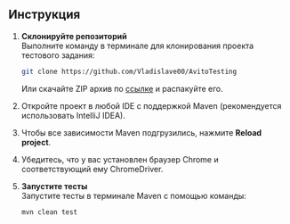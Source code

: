 ## Инструкция

1. **Склонируйте репозиторий**  
   Выполните команду в терминале для клонирования проекта тестового задания:
   ```bash
   git clone https://github.com/Vladislave00/AvitoTesting
   ```
   Или скачайте ZIP архив по [ссылке](https://github.com/Vladislave00/AvitoTesting/archive/refs/heads/master.zip) и распакуйте его.

2. Откройте проект в любой IDE с поддержкой Maven (рекомендуется использовать IntelliJ IDEA).

3. Чтобы все зависимости Maven подгрузились, нажмите **Reload project**.

4. Убедитесь, что у вас установлен браузер Chrome и соответствующий ему ChromeDriver.

5. **Запустите тесты**  
   Запустите тесты в терминале Maven с помощью команды:
   ```bash
   mvn clean test
   ```
